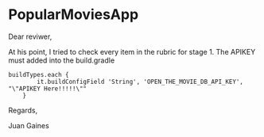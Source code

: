 # PopularMoviesApp
Dear reviwer,

At his point, I tried to check every item in the rubric for stage 1. The APIKEY must added into the build.gradle
    
    buildTypes.each {
            it.buildConfigField 'String', 'OPEN_THE_MOVIE_DB_API_KEY', "\"APIKEY Here!!!!!\""
        }
        
Regards,

Juan Gaines
